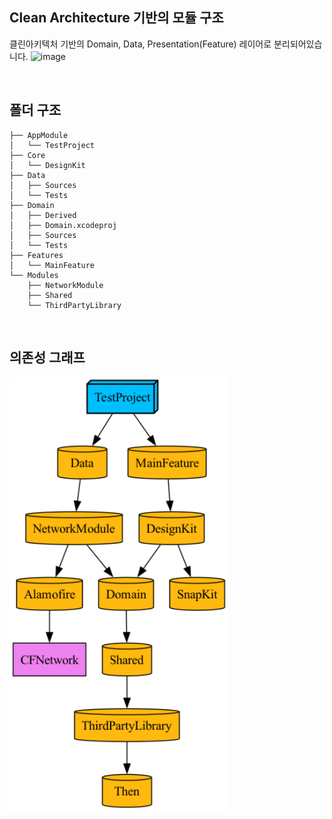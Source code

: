 ## Clean Architecture 기반의 모듈 구조
클린아키텍처 기반의 Domain, Data, Presentation(Feature) 레이어로 분리되어있습니다.
![image](https://github.com/user-attachments/assets/1aaa73d0-e3c2-4fb3-9e7a-d967c8439295)

<br>

## 폴더 구조
```
├── AppModule
│   └── TestProject
├── Core
│   └── DesignKit
├── Data
│   ├── Sources
│   └── Tests
├── Domain
│   ├── Derived
│   ├── Domain.xcodeproj
│   ├── Sources
│   └── Tests
├── Features
│   └── MainFeature
└── Modules
    ├── NetworkModule
    ├── Shared
    └── ThirdPartyLibrary
```

<br>

## 의존성 그래프
<img src="https://github.com/junlight94/Tuist_Template/blob/main/TestProject/graph.png" width=350/>

